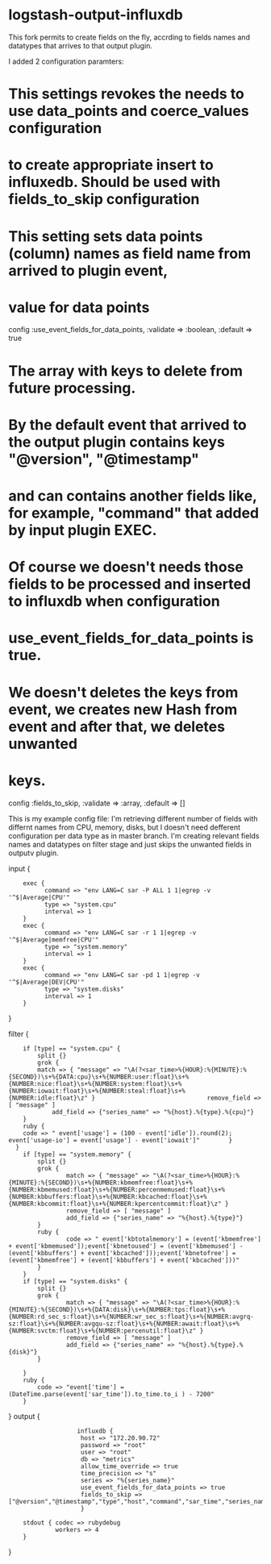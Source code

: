 # logstash-output-influxdb
This fork permits to create fields on the fly, accrding to fields names and datatypes
that arrives to that output plugin.

I added 2 configuration paramters:

  # This settings revokes the needs to use data_points and coerce_values configuration
  # to create appropriate insert to influxedb. Should be used with fields_to_skip configuration
  # This setting sets data points (column) names as field name from arrived to plugin event,
  # value for data points 
  config :use_event_fields_for_data_points, :validate => :boolean, :default => true
  
  # The array with keys to delete from future processing.
  # By the default event that arrived to the output plugin contains keys "@version", "@timestamp"
  # and can contains another fields like, for example, "command" that added by input plugin EXEC.
  # Of course we doesn't needs those fields to be processed and inserted to influxdb when configuration
  # use_event_fields_for_data_points is true. 
  # We doesn't deletes the keys from event, we creates new Hash from event and after that, we deletes unwanted
  # keys.
  
  config :fields_to_skip, :validate => :array, :default => []
  
  This is my example config file:
  I'm retrieving different number of fields with differnt names from CPU, memory, disks, but 
  I doesn't need defferent configuration per data type as in master branch.
  I'm creating relevant fields names and datatypes on filter stage and just skips the unwanted fields in outputv plugin.
  
input {

        exec {
              command => "env LANG=C sar -P ALL 1 1|egrep -v '^$|Average|CPU'"
              type => "system.cpu"
              interval => 1
        }
        exec {
              command => "env LANG=C sar -r 1 1|egrep -v '^$|Average|memfree|CPU'"
              type => "system.memory"
              interval => 1
        }
        exec {
              command => "env LANG=C sar -pd 1 1|egrep -v '^$|Average|DEV|CPU'"
              type => "system.disks"
              interval => 1
        }
}
        

filter {

        if [type] == "system.cpu" {
        	split {}
        	grok {
        	match => { "message" => "\A(?<sar_time>%{HOUR}:%{MINUTE}:%{SECOND})\s+%{DATA:cpu}\s+%{NUMBER:user:float}\s+%{NUMBER:nice:float}\s+%{NUMBER:system:float}\s+%{NUMBER:iowait:float}\s+%{NUMBER:steal:float}\s+%{NUMBER:idle:float}\z" }								remove_field => [ "message" ]
                add_field => {"series_name" => "%{host}.%{type}.%{cpu}"}
        }
        ruby {
        code => " event['usage'] = (100 - event['idle']).round(2); event['usage-io'] = event['usage'] - event['iowait']"		}
      }
        if [type] == "system.memory" {
			split {}
			grok {
					match => { "message" => "\A(?<sar_time>%{HOUR}:%{MINUTE}:%{SECOND})\s+%{NUMBER:kbmemfree:float}\s+%{NUMBER:kbmemused:float}\s+%{NUMBER:percenmemused:float}\s+%{NUMBER:kbbuffers:float}\s+%{NUMBER:kbcached:float}\s+%{NUMBER:kbcommit:float}\s+%{NUMBER:kpercentcommit:float}\z" }
					remove_field => [ "message" ]
					add_field => {"series_name" => "%{host}.%{type}"}
			}
			ruby {
					code => " event['kbtotalmemory'] = (event['kbmemfree'] + event['kbmemused']);event['kbnetoused'] = (event['kbmemused'] - (event['kbbuffers'] + event['kbcached']));event['kbnetofree'] = (event['kbmemfree'] + (event['kbbuffers'] + event['kbcached']))"
			}
        }
        if [type] == "system.disks" {
			split {}
			grok {
					match => { "message" => "\A(?<sar_time>%{HOUR}:%{MINUTE}:%{SECOND})\s+%{DATA:disk}\s+%{NUMBER:tps:float}\s+%{NUMBER:rd_sec_s:float}\s+%{NUMBER:wr_sec_s:float}\s+%{NUMBER:avgrq-sz:float}\s+%{NUMBER:avgqu-sz:float}\s+%{NUMBER:await:float}\s+%{NUMBER:svctm:float}\s+%{NUMBER:percenutil:float}\z" }
					remove_field => [ "message" ]
					add_field => {"series_name" => "%{host}.%{type}.%{disk}"}
			}

        }
		ruby {
			code => "event['time'] = (DateTime.parse(event['sar_time']).to_time.to_i ) - 7200"
		}		
}
output {

                       influxdb {
                        host => "172.20.90.72"
                        password => "root"
                        user => "root"
                        db => "metrics"
						allow_time_override => true
                        time_precision => "s"
						series => "%{series_name}"
                        use_event_fields_for_data_points => true
                        fields_to_skip => ["@version","@timestamp","type","host","command","sar_time","series_name"]
                        }

        stdout { codec => rubydebug
                 workers => 4
        }
}
